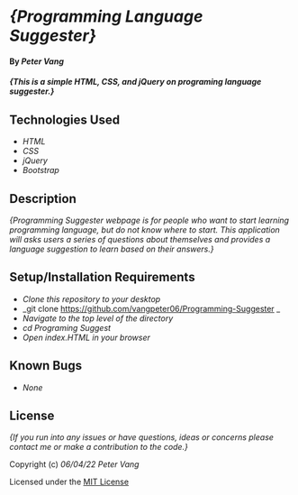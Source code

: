 # _{Programming Language Suggester}_

#### By _**Peter Vang**_

#### _{This is a simple HTML, CSS, and jQuery on programing language suggester.}_

## Technologies Used

* _HTML_
* _CSS_
* _jQuery_
* _Bootstrap_

## Description

_{Programming Suggester webpage is for people who want to start learning programming language, but do not know where to start. This application will asks users a series of questions about themselves and provides a language suggestion to learn based on their answers.}_

## Setup/Installation Requirements

* _Clone this repository to your desktop_
* _git clone https://github.com/vangpeter06/Programming-Suggester _
* _Navigate to the top level of the directory_
* _cd Programing Suggest_
* _Open index.HTML in your browser_

## Known Bugs

* _None_


## License

_{If you run into any issues or have questions, ideas or concerns please contact me or make a contribution to the code.}_

Copyright (c) _06/04/22_ _Peter Vang_

Licensed under the [MIT License](LICENSE)